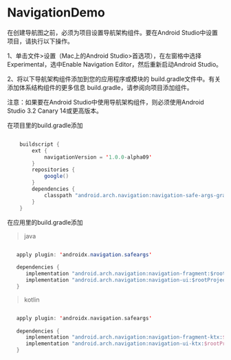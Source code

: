 # NavigationDemo

在创建导航图之前，必须为项目设置导航架构组件。要在Android Studio中设置项目，请执行以下操作。
   
1、单击文件>设置（Mac上的Android Studio>首选项），在左窗格中选择Experimental，选中Enable Navigation Editor，然后重新启动Android Studio。

2、将以下导航架构组件添加到您的应用程序或模块的 build.gradle文件中。有关添加体系结构组件的更多信息 build.gradle，请参阅向项目添加组件。

注意：如果要在Android Studio中使用导航架构组件，则必须使用Android Studio 3.2 Canary 14或更高版本。
   
在项目里的build.gradle添加
```java

    buildscript {
        ext {
            navigationVersion = '1.0.0-alpha09'
        }
        repositories {
            google()
        }
        dependencies {
            classpath "android.arch.navigation:navigation-safe-args-gradle-plugin:$navigationVersion"
        }
    }

```

在应用里的build.gradle添加
> java
```java

   apply plugin: 'androidx.navigation.safeargs'
   
   dependencies {
      implementation "android.arch.navigation:navigation-fragment:$rootProject.navigationVersion"
      implementation "android.arch.navigation:navigation-ui:$rootProject.navigationVersion"
   }

```
>kotlin
```kotlin

   apply plugin: 'androidx.navigation.safeargs'
   
   dependencies {
      implementation "android.arch.navigation:navigation-fragment-ktx:$rootProject.navigationVersion"
      implementation "android.arch.navigation:navigation-ui-ktx:$rootProject.navigationVersion"
   }

```
